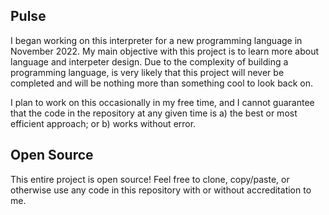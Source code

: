 ## Pulse
I began working on this interpreter for a new programming language in November 2022. My main objective with this project is to learn more about
language and interpeter design. Due to the complexity of building a programming language, is very likely that this project will never be completed
and will be nothing more than something cool to look back on. 

I plan to work on this occasionally in my free time, and I cannot guarantee that
the code in the repository at any given time is a) the best or most efficient approach; or b) works without error.

## Open Source
This entire project is open source! Feel free to clone, copy/paste, or otherwise use any code in this repository with or without accreditation to
me.
